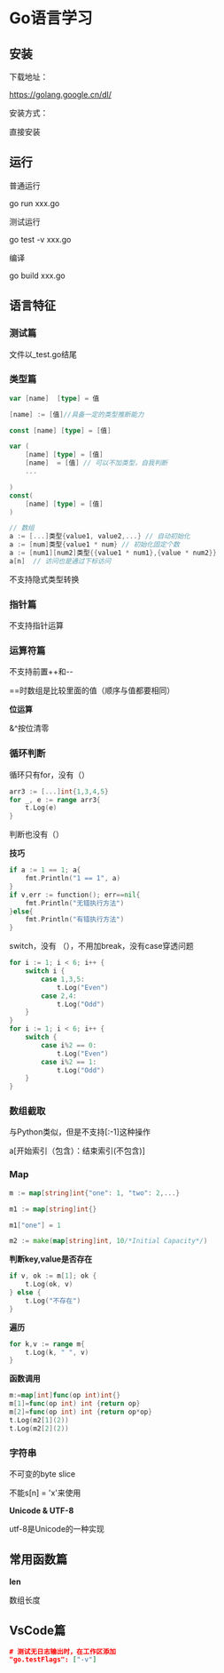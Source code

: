 # Go语言学习

## 安装

下载地址：

https://golang.google.cn/dl/

安装方式：

直接安装

## 运行

普通运行

go run xxx.go

测试运行

go test -v xxx.go

编译

go build xxx.go

## 语言特征

### 测试篇

文件以_test.go结尾

### 类型篇

```go
var [name]  [type] = 值

[name] := [值]//具备一定的类型推断能力

const [name] [type] = [值]

var (
	[name] [type] = [值]
	[name]  = [值] // 可以不加类型，自我判断
    ...

)
const(
	[name] [type] = [值]
)

// 数组
a := [...]类型{value1, value2,...} // 自动初始化
a := [num]类型{value1 * num} // 初始化固定个数
a := [num1][num2]类型{{value1 * num1},{value * num2}}
a[n]  // 访问也是通过下标访问
```

不支持隐式类型转换

### 指针篇

不支持指针运算

### 运算符篇

不支持前置++和--

==时数组是比较里面的值（顺序与值都要相同）

**位运算**

&^按位清零

### 循环判断

循环只有for，没有（）

```go
arr3 := [...]int{1,3,4,5}
for _, e := range arr3{
	t.Log(e)
}
```



判断也没有（）

**技巧**

```go
if a := 1 == 1; a{
	fmt.Println("1 == 1", a)
}
if v,err := function(); err==nil{
    fmt.Println("无错执行方法")
}else{
    fmt.Println("有错执行方法")
}
```

switch，没有 （），不用加break，没有case穿透问题

```go
for i := 1; i < 6; i++ {
	switch i {
		case 1,3,5:
			t.Log("Even")
		case 2,4:
			t.Log("Odd")
    }
}
for i := 1; i < 6; i++ {
    switch {
		case i%2 == 0:
			t.Log("Even")
		case i%2 == 1:
			t.Log("Odd")
    }
}
```

### 数组截取

与Python类似，但是不支持[:-1]这种操作

a[开始索引（包含）：结束索引(不包含)]

### Map

```go
m := map[string]int{"one": 1, "two": 2,...}

m1 := map[string]int{}

m1["one"] = 1

m2 := make(map[string]int, 10/*Initial Capacity*/)
```

**判断key,value是否存在**

```go
if v, ok := m[1]; ok {
    t.Log(ok, v)
} else {
    t.Log("不存在")
}
```

**遍历**

```go
for k,v := range m{
    t.Log(k, " ", v)
}
```

**函数调用**

```go
m:=map[int]func(op int)int{}
m[1]=func(op int) int {return op}
m[2]=func(op int) int {return op*op}
t.Log(m2[1](2))
t.Log(m2[2](2))
```

### 字符串

不可变的byte slice

不能s[n] = 'x'来使用

**Unicode & UTF-8**

utf-8是Unicode的一种实现



## 常用函数篇

**len**

数组长度

## VsCode篇

```json
# 测试无日志输出时，在工作区添加
"go.testFlags": ["-v"]
```


